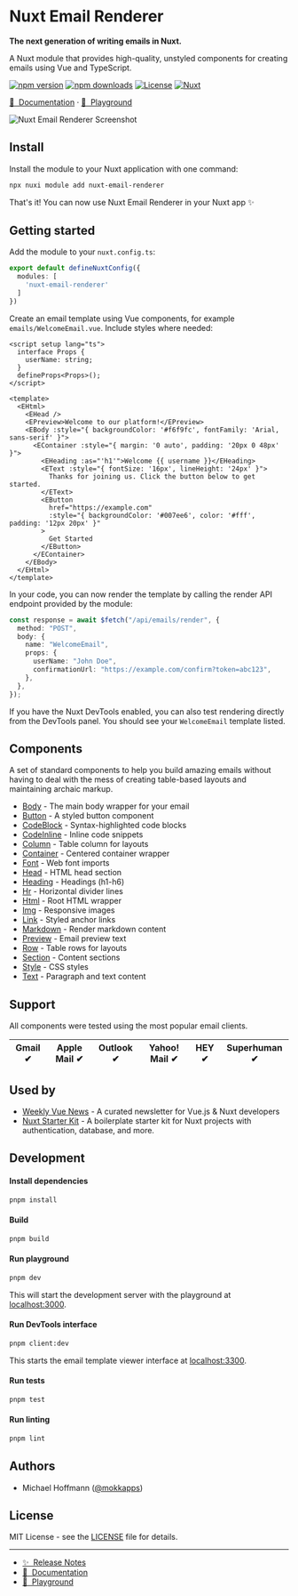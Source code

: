 # Nuxt Email Renderer

**The next generation of writing emails in Nuxt.**

A Nuxt module that provides high-quality, unstyled components for creating emails using Vue and TypeScript. 

[![npm version][npm-version-src]][npm-version-href]
[![npm downloads][npm-downloads-src]][npm-downloads-href]
[![License][license-src]][license-href]
[![Nuxt][nuxt-src]][nuxt-href]

[📖 &nbsp;Documentation](https://nuxtemail.com) · [👾 &nbsp;Playground](https://nuxtemail.com/playground)

![Nuxt Email Renderer Screenshot](https://mokkapps.twic.pics/nuxtemail.com/promo.png?twic=v1/resize=-x600)

## Install

Install the module to your Nuxt application with one command:

```bash
npx nuxi module add nuxt-email-renderer
```

That's it! You can now use Nuxt Email Renderer in your Nuxt app ✨

## Getting started

Add the module to your `nuxt.config.ts`:

```typescript
export default defineNuxtConfig({
  modules: [
    'nuxt-email-renderer'
  ]
})
```

Create an email template using Vue components, for example `emails/WelcomeEmail.vue`. Include styles where needed:

```vue
<script setup lang="ts">
  interface Props {
    userName: string;
  }
  defineProps<Props>();
</script>

<template>
  <EHtml>
    <EHead />
    <EPreview>Welcome to our platform!</EPreview>
    <EBody :style="{ backgroundColor: '#f6f9fc', fontFamily: 'Arial, sans-serif' }">
      <EContainer :style="{ margin: '0 auto', padding: '20px 0 48px' }">
        <EHeading :as="'h1'">Welcome {{ username }}</EHeading>
        <EText :style="{ fontSize: '16px', lineHeight: '24px' }">
          Thanks for joining us. Click the button below to get started.
        </EText>
        <EButton 
          href="https://example.com" 
          :style="{ backgroundColor: '#007ee6', color: '#fff', padding: '12px 20px' }"
        >
          Get Started
        </EButton>
      </EContainer>
    </EBody>
  </EHtml>
</template>
```

In your code, you can now render the template by calling the render API endpoint provided by the module:

```ts
const response = await $fetch("/api/emails/render", {
  method: "POST",
  body: {
    name: "WelcomeEmail",
    props: {
      userName: "John Doe",
      confirmationUrl: "https://example.com/confirm?token=abc123",
    },
  },
});
```

If you have the Nuxt DevTools enabled, you can also test rendering directly from the DevTools panel. You should see your `WelcomeEmail` template listed.

## Components

A set of standard components to help you build amazing emails without having to deal with the mess of creating table-based layouts and maintaining archaic markup.

- [Body](src/runtime/components/body) - The main body wrapper for your email
- [Button](src/runtime/components/button) - A styled button component
- [CodeBlock](src/runtime/components/code-block) - Syntax-highlighted code blocks  
- [CodeInline](src/runtime/components/code-inline) - Inline code snippets
- [Column](src/runtime/components/column) - Table column for layouts
- [Container](src/runtime/components/container) - Centered container wrapper
- [Font](src/runtime/components/font) - Web font imports
- [Head](src/runtime/components/head) - HTML head section
- [Heading](src/runtime/components/heading) - Headings (h1-h6)
- [Hr](src/runtime/components/hr) - Horizontal divider lines
- [Html](src/runtime/components/html) - Root HTML wrapper
- [Img](src/runtime/components/img) - Responsive images
- [Link](src/runtime/components/link) - Styled anchor links
- [Markdown](src/runtime/components/markdown) - Render markdown content
- [Preview](src/runtime/components/preview) - Email preview text
- [Row](src/runtime/components/row) - Table rows for layouts
- [Section](src/runtime/components/section) - Content sections
- [Style](src/runtime/components/style) - CSS styles
- [Text](src/runtime/components/text) - Paragraph and text content

## Support

All components were tested using the most popular email clients.

| Gmail ✔ | Apple Mail ✔ | Outlook ✔ | Yahoo! Mail ✔ | HEY ✔ | Superhuman ✔ |
|---------|--------------|-----------|---------------|-------|--------------|

## Used by

- [Weekly Vue News](https://weekly-vue.news) - A curated newsletter for Vue.js & Nuxt developers
- [Nuxt Starter Kit](https://nuxtstarterkit.com) - A boilerplate starter kit for Nuxt projects with authentication, database, and more.

## Development

#### Install dependencies

```bash
pnpm install
```

#### Build

```bash
pnpm build
```

#### Run playground

```bash
pnpm dev
```

This will start the development server with the playground at [localhost:3000](http://localhost:3000/).

#### Run DevTools interface

```bash
pnpm client:dev
```

This starts the email template viewer interface at [localhost:3300](http://localhost:3300/).

#### Run tests

```bash
pnpm test
```

#### Run linting

```bash
pnpm lint
```

## Authors

- Michael Hoffmann ([@mokkapps](https://twitter.com/mokkapps))

## License

MIT License - see the [LICENSE](LICENSE) file for details.

---

- [✨ &nbsp;Release Notes](/CHANGELOG.md)
- [📖 &nbsp;Documentation](https://nuxtemail.com)
- [🏀 &nbsp;Playground](https://nuxtemail.com/playground)


<!-- Badges -->
[npm-version-src]: https://img.shields.io/npm/v/nuxt-email-renderer/latest.svg?style=flat&colorA=020420&colorB=00DC82
[npm-version-href]: https://npmjs.com/package/nuxt-email-renderer

[npm-downloads-src]: https://img.shields.io/npm/dm/nuxt-email-renderer.svg?style=flat&colorA=020420&colorB=00DC82
[npm-downloads-href]: https://npm.chart.dev/nuxt-email-renderer

[license-src]: https://img.shields.io/npm/l/nuxt-email-renderer.svg?style=flat&colorA=020420&colorB=00DC82
[license-href]: https://npmjs.com/package/nuxt-email-renderer

[nuxt-src]: https://img.shields.io/badge/Nuxt-020420?logo=nuxt.js
[nuxt-href]: https://nuxt.com
